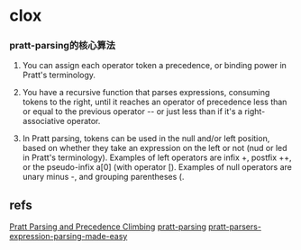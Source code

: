 # clox

### pratt-parsing的核心算法

1. You can assign each operator token a precedence, or binding power in Pratt's terminology.

2. You have a recursive function that parses expressions, consuming tokens to the right, until it reaches an operator of precedence less than or equal to the previous operator -- or just less than if it's a right-associative operator.

3. In Pratt parsing, tokens can be used in the null and/or left position, based on whether they take an expression on the left or not (nud or led in Pratt's terminology). Examples of left operators are infix +, postfix ++, or the pseudo-infix a[0] (with operator [). Examples of null operators are unary minus -, and grouping parentheses (.

## refs

[Pratt Parsing and Precedence Climbing](http://www.oilshell.org/blog/2017/03/31.html)
[pratt-parsing](https://dev.to/jrop/pratt-parsing)
[pratt-parsers-expression-parsing-made-easy](http://journal.stuffwithstuff.com/2011/03/19/pratt-parsers-expression-parsing-made-easy/)